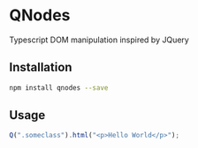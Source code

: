 # QNodes
Typescript DOM manipulation inspired by JQuery

## Installation
```bash
npm install qnodes --save
```

## Usage
```typescript
Q(".someclass").html("<p>Hello World</p>");
```